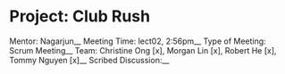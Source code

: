# Project: Club Rush
Mentor: Nagarjun__
Meeting Time: lect02, 2:56pm__
Type of Meeting: Scrum Meeting__
Team: Christine Ong [x], Morgan Lin [x], Robert He [x], Tommy Nguyen [x]__
Scribed Discussion:__ 